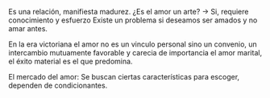 Es una relación, manifiesta madurez.
¿Es el amor un arte? -> Si, requiere conocimiento y esfuerzo
Existe un problema si deseamos ser amados y no amar antes.

En la era victoriana el amor no es un vinculo personal sino un convenio, un intercambio mutuamente favorable y carecia de importancia el amor marital, el éxito material es el que predomina.

El mercado del amor: Se buscan ciertas características para escoger, dependen de condicionantes.